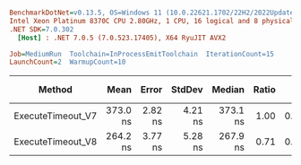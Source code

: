 ``` ini

BenchmarkDotNet=v0.13.5, OS=Windows 11 (10.0.22621.1702/22H2/2022Update/SunValley2), VM=Hyper-V
Intel Xeon Platinum 8370C CPU 2.80GHz, 1 CPU, 16 logical and 8 physical cores
.NET SDK=7.0.302
  [Host] : .NET 7.0.5 (7.0.523.17405), X64 RyuJIT AVX2

Job=MediumRun  Toolchain=InProcessEmitToolchain  IterationCount=15  
LaunchCount=2  WarmupCount=10  

```
|            Method |     Mean |   Error |  StdDev |   Median | Ratio |   Gen0 | Allocated | Alloc Ratio |
|------------------ |---------:|--------:|--------:|---------:|------:|-------:|----------:|------------:|
| ExecuteTimeout_V7 | 373.0 ns | 2.82 ns | 4.21 ns | 373.1 ns |  1.00 | 0.0286 |     728 B |        1.00 |
| ExecuteTimeout_V8 | 264.2 ns | 3.77 ns | 5.28 ns | 267.9 ns |  0.71 | 0.0010 |      32 B |        0.04 |
